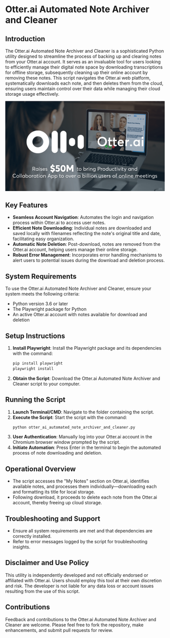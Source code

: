 # Otter.ai Automated Note Archiver and Cleaner

## Introduction

The Otter.ai Automated Note Archiver and Cleaner is a sophisticated Python utility designed to streamline the process of backing up and clearing notes from your Otter.ai account. It serves as an invaluable tool for users looking to efficiently manage their digital note space by downloading transcriptions for offline storage, subsequently cleaning up their online account by removing these notes. This script navigates the Otter.ai web platform, systematically downloads each note, and then deletes them from the cloud, ensuring users maintain control over their data while managing their cloud storage usage effectively.

![Project Image Overview](https://github.com/DevRex-0201/Project-Images/blob/main/Py-Otter.ai-Note-Archiver.png)

## Key Features

- **Seamless Account Navigation**: Automates the login and navigation process within Otter.ai to access user notes.
- **Efficient Note Downloading**: Individual notes are downloaded and saved locally with filenames reflecting the note's original title and date, facilitating easy organization.
- **Automatic Note Deletion**: Post-download, notes are removed from the Otter.ai account, helping users manage their online storage.
- **Robust Error Management**: Incorporates error handling mechanisms to alert users to potential issues during the download and deletion process.

## System Requirements

To use the Otter.ai Automated Note Archiver and Cleaner, ensure your system meets the following criteria:

- Python version 3.6 or later
- The Playwright package for Python
- An active Otter.ai account with notes available for download and deletion

## Setup Instructions

1. **Install Playwright**: Install the Playwright package and its dependencies with the command:
   ```bash
   pip install playwright
   playwright install
   ```
2. **Obtain the Script**: Download the Otter.ai Automated Note Archiver and Cleaner script to your computer.

## Running the Script

1. **Launch Terminal/CMD**: Navigate to the folder containing the script.
2. **Execute the Script**: Start the script with the command:
   ```bash
   python otter_ai_automated_note_archiver_and_cleaner.py
   ```
3. **User Authentication**: Manually log into your Otter.ai account in the Chromium browser window prompted by the script.
4. **Initiate Automation**: Press Enter in the terminal to begin the automated process of note downloading and deletion.

## Operational Overview

- The script accesses the "My Notes" section on Otter.ai, identifies available notes, and processes them individually—downloading each and formatting its title for local storage.
- Following download, it proceeds to delete each note from the Otter.ai account, thereby freeing up cloud storage.

## Troubleshooting and Support

- Ensure all system requirements are met and that dependencies are correctly installed.
- Refer to error messages logged by the script for troubleshooting insights.

## Disclaimer and Use Policy

This utility is independently developed and not officially endorsed or affiliated with Otter.ai. Users should employ this tool at their own discretion and risk. The developer is not liable for any data loss or account issues resulting from the use of this script.

## Contributions

Feedback and contributions to the Otter.ai Automated Note Archiver and Cleaner are welcome. Please feel free to fork the repository, make enhancements, and submit pull requests for review.
